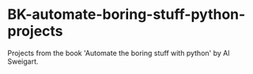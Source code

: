 # BK-automate-boring-stuff-python-projects
 Projects from the book 'Automate the boring stuff with python' by Al Sweigart.
